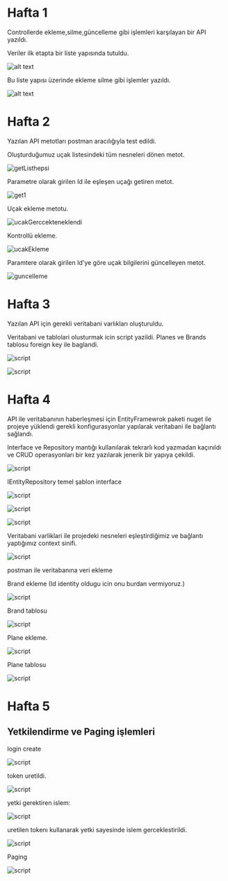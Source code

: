 # Hafta 1
Controllerde ekleme,silme,güncelleme gibi işlemleri karşılayan bir API yazıldı.

Veriler ilk etapta bir liste yapısında tutuldu.

![alt text](https://github.com/AKBANK-Patika-FullStack-Bootcamp/EsmaKaragulle_Homeworks/blob/master/images/1.png)

Bu liste yapısı üzerinde ekleme silme gibi işlemler yazıldı.

![alt text](https://github.com/AKBANK-Patika-FullStack-Bootcamp/EsmaKaragulle_Homeworks/blob/master/images/2.png)

# Hafta 2
Yazılan API metotları postman aracılığıyla test edildi.

Oluşturduğumuz uçak listesindeki tüm nesneleri dönen metot.

![getListhepsi](https://github.com/AKBANK-Patika-FullStack-Bootcamp/EsmaKaragulle_Homeworks/blob/master/images/pstmn1.png)

Parametre olarak girilen Id ile eşleşen uçağı getiren metot.

![get1](https://github.com/AKBANK-Patika-FullStack-Bootcamp/EsmaKaragulle_Homeworks/blob/master/images/pstmn2.png)

Uçak ekleme metotu.

![ucakGerccekteneklendi](https://github.com/AKBANK-Patika-FullStack-Bootcamp/EsmaKaragulle_Homeworks/blob/master/images/pstmn3.png)

Kontrollü ekleme.

![ucakEkleme](https://github.com/AKBANK-Patika-FullStack-Bootcamp/EsmaKaragulle_Homeworks/blob/master/images/pstmn4.png)

Paramtere olarak girilen Id'ye göre uçak bilgilerini güncelleyen metot.

![guncelleme](https://github.com/AKBANK-Patika-FullStack-Bootcamp/EsmaKaragulle_Homeworks/blob/master/images/pstmn5.png)
# Hafta 3
Yazılan API için gerekli veritabani varlıkları oluşturuldu.

Veritabani ve tablolari olusturmak icin script yazildi. Planes ve Brands tablosu foreign key ile baglandi.

![script](https://github.com/AKBANK-Patika-FullStack-Bootcamp/EsmaKaragulle_Homeworks/blob/master/images/scrpt.png)

![script](https://github.com/AKBANK-Patika-FullStack-Bootcamp/EsmaKaragulle_Homeworks/blob/master/images/sqlAR.png)


# Hafta 4
API ile veritabanının haberleşmesi için EntityFramewrok paketi nuget ile projeye yüklendi gerekli konfigurasyonlar yapılarak veritabani ile bağlantı sağlandı.

Interface ve Repository mantığı kullanılarak tekrarlı kod yazmadan kaçınıldı ve CRUD operasyonları bir kez yazılarak jenerik bir yapıya çekildi.

![script](https://github.com/AKBANK-Patika-FullStack-Bootcamp/EsmaKaragulle_Homeworks/blob/master/images/dt1.png)

IEntityRepository temel şablon interface

![script](https://github.com/AKBANK-Patika-FullStack-Bootcamp/EsmaKaragulle_Homeworks/blob/master/images/dt2.png)

![script](https://github.com/AKBANK-Patika-FullStack-Bootcamp/EsmaKaragulle_Homeworks/blob/master/images/dt3.png)

![script](https://github.com/AKBANK-Patika-FullStack-Bootcamp/EsmaKaragulle_Homeworks/blob/master/images/dt4.png)



Veritabani varliklari ile projedeki nesneleri eşleştirdiğimiz ve bağlantı yaptığımız context sinifi.

![script](https://github.com/AKBANK-Patika-FullStack-Bootcamp/EsmaKaragulle_Homeworks/blob/master/images/context.png)

postman ile veritabanına veri ekleme

Brand ekleme (Id identity oldugu icin onu burdan vermiyoruz.)

![script](https://github.com/AKBANK-Patika-FullStack-Bootcamp/EsmaKaragulle_Homeworks/blob/master/images/markaEKLEpOstman.png)

Brand tablosu

![script](https://github.com/AKBANK-Patika-FullStack-Bootcamp/EsmaKaragulle_Homeworks/blob/master/images/sqlMarkaEklenm%C5%9Fs.png)

Plane ekleme.

![script](https://github.com/AKBANK-Patika-FullStack-Bootcamp/EsmaKaragulle_Homeworks/blob/master/images/ucakEklemePostman.png)

Plane tablosu

![script](https://github.com/AKBANK-Patika-FullStack-Bootcamp/EsmaKaragulle_Homeworks/blob/master/images/vtUcakEkleme.png)
# Hafta 5
## Yetkilendirme ve Paging işlemleri

login create

![script](https://github.com/AKBANK-Patika-FullStack-Bootcamp/EsmaKaragulle_Homeworks/blob/master/images/authCREATE.png)

token uretildi.

![script](https://github.com/AKBANK-Patika-FullStack-Bootcamp/EsmaKaragulle_Homeworks/blob/master/images/lgnTOKENURETILDI.png)

yetki gerektiren islem:

![script](https://github.com/AKBANK-Patika-FullStack-Bootcamp/EsmaKaragulle_Homeworks/blob/master/images/yetkiYOK.png)

uretilen tokenı kullanarak yetki sayesinde islem gerceklestirildi. 

![script](https://github.com/AKBANK-Patika-FullStack-Bootcamp/EsmaKaragulle_Homeworks/blob/master/images/yetkiileGeldi.png)

Paging 

![script](https://github.com/AKBANK-Patika-FullStack-Bootcamp/EsmaKaragulle_Homeworks/blob/master/images/paging.png)

